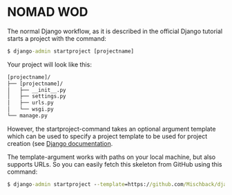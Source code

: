 # NOMAD WOD

The normal Django workflow, as it is described in the official Django tutorial 
starts a project with the command:

```cmd
$ django-admin startproject [projectname]
```

Your project will look like this:

```txt
[projectname]/
├── [projectname]/
│   ├── __init__.py
│   ├── settings.py
│   ├── urls.py
│   └── wsgi.py
└── manage.py
```

However, the startproject-command takes an optional argument template which can 
be used to specify a project template to be used for project creation (see 
[Django documentation](https://docs.djangoproject.com/en/1.11/ref/django-admin/#startproject).

The template-argument works with paths on your local machine, but also supports 
URLs. 
So you can easily fetch this skeleton from GitHub using this command:

```cmd
$ django-admin startproject --template=https://github.com/Mischback/django-project-skeleton/archive/development.zip [projectname]
```
